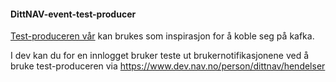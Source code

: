
#### DittNAV-event-test-producer
[Test-produceren vår](https://github.com/navikt/tms-event-test-producer) kan brukes som inspirasjon for å koble seg på kafka.


I dev kan du for en innlogget bruker teste ut brukernotifikasjonene ved å bruke test-produceren via
<https://www.dev.nav.no/person/dittnav/hendelser>
